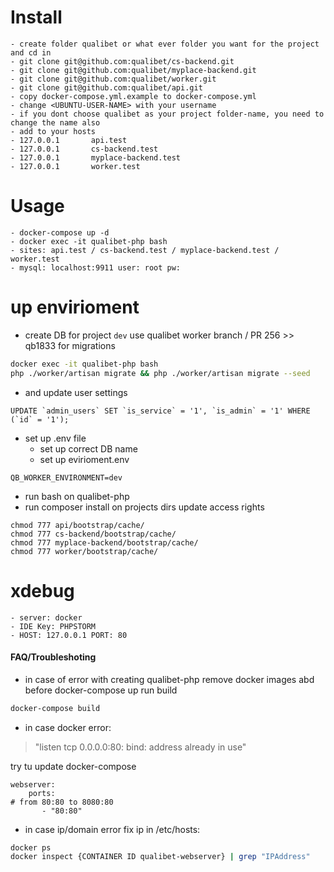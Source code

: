 # Install
    - create folder qualibet or what ever folder you want for the project and cd in 
    - git clone git@github.com:qualibet/cs-backend.git
    - git clone git@github.com:qualibet/myplace-backend.git
    - git clone git@github.com:qualibet/worker.git
    - git clone git@github.com:qualibet/api.git
    - copy docker-compose.yml.example to docker-compose.yml
    - change <UBUNTU-USER-NAME> with your username
    - if you dont choose qualibet as your project folder-name, you need to change the name also
    - add to your hosts
    - 127.0.0.1       api.test
    - 127.0.0.1       cs-backend.test
    - 127.0.0.1       myplace-backend.test
    - 127.0.0.1       worker.test  
  
# Usage
    - docker-compose up -d
    - docker exec -it qualibet-php bash
    - sites: api.test / cs-backend.test / myplace-backend.test / worker.test
    - mysql: localhost:9911 user: root pw:

# up envirioment
* create DB for project `dev`
use qualibet worker branch / PR 256 >> qb1833 for migrations
```bash
docker exec -it qualibet-php bash
php ./worker/artisan migrate && php ./worker/artisan migrate --seed
```
* and update user settings
```mysql
UPDATE `admin_users` SET `is_service` = '1', `is_admin` = '1' WHERE (`id` = '1');
```

* set up .env file
  - set up correct DB name
  - set up evirioment.env 
```dotenv
QB_WORKER_ENVIRONMENT=dev
```
  
* run bash on qualibet-php  
* run composer install on projects dirs
update access rights 
```
chmod 777 api/bootstrap/cache/
chmod 777 cs-backend/bootstrap/cache/
chmod 777 myplace-backend/bootstrap/cache/
chmod 777 worker/bootstrap/cache/
```


# xdebug
    - server: docker
    - IDE Key: PHPSTORM
    - HOST: 127.0.0.1 PORT: 80
    
#### FAQ/Troubleshoting
* in case of error with creating qualibet-php remove docker images abd before docker-compose up run build
```bash
docker-compose build
```
  
* in case docker error:  
> "listen tcp 0.0.0.0:80: bind: address already in use"

try tu update docker-compose
```
webserver: 
    ports:
# from 80:80 to 8080:80
       - "80:80"
```

* in case ip/domain error fix ip in /etc/hosts:  
```bash
docker ps
docker inspect {CONTAINER ID qualibet-webserver} | grep "IPAddress"
```